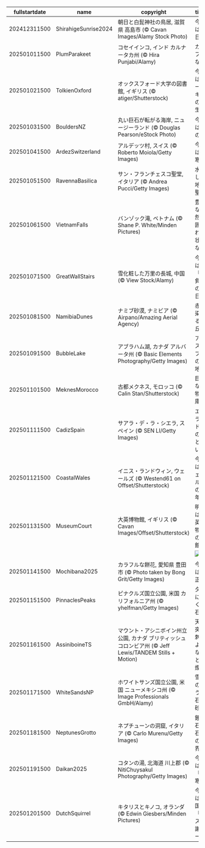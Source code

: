 |fullstartdate|name|copyright|title|image|
|--|--|--|--|--|
202412311500|ShirahigeSunrise2024|朝日と白髭神社の鳥居, 滋賀県 高島市 (© Cavan Images/Alamy Stock Photo)|今日は元日|![](/ja-JP/2025/01/202412311500ShirahigeSunrise2024.jpg)|
202501011500|PlumParakeet|コセイインコ, インド カルナータカ州 (© Hira Punjabi/Alamy)|カラフルな鳥|![](/ja-JP/2025/01/202501011500PlumParakeet.jpg)|
202501021500|TolkienOxford|オックスフォード大学の図書館, イギリス (© atiger/Shutterstock)|今日はトールキンの誕生日|![](/ja-JP/2025/01/202501021500TolkienOxford.jpg)|
202501031500|BouldersNZ|丸い巨石が転がる海岸, ニュージーランド (© Douglas Pearson/eStock Photo)|今日は石の日|![](/ja-JP/2025/01/202501031500BouldersNZ.jpg)|
202501041500|ArdezSwitzerland|アルデッツ村, スイス (© Roberto Moiola/Getty Images)|今日は小寒|![](/ja-JP/2025/01/202501041500ArdezSwitzerland.jpg)|
202501051500|RavennaBasilica|サン・フランチェスコ聖堂, イタリア (© Andrea Pucci/Getty Images)|水没した地下聖堂|![](/ja-JP/2025/01/202501051500RavennaBasilica.jpg)|
202501061500|VietnamFalls|バンゾック滝, ベトナム (© Shane P. White/Minden Pictures)|豊かな自然に囲まれた壮大な滝|![](/ja-JP/2025/01/202501061500VietnamFalls.jpg)|
202501071500|GreatWallStairs|雪化粧した万里の長城, 中国 (© View Stock/Alamy)|今日は「勝負事の日」|![](/ja-JP/2025/01/202501071500GreatWallStairs.jpg)|
202501081500|NamibiaDunes|ナミブ砂漠, ナミビア (© Airpano/Amazing Aerial Agency)|赤く染まる砂丘|![](/ja-JP/2025/01/202501081500NamibiaDunes.jpg)|
202501091500|BubbleLake|アブラハム湖, カナダ アルバータ州 (© Basic Elements Photography/Getty Images)|アイスバブルの聖地|![](/ja-JP/2025/01/202501091500BubbleLake.jpg)|
202501101500|MeknesMorocco|古都メクネス, モロッコ (© Calin Stan/Shutterstock)|巨大な穀物倉庫|![](/ja-JP/2025/01/202501101500MeknesMorocco.jpg)|
202501111500|CadizSpain|サアラ・デ・ラ・シエラ,  スペイン (© SEN LI/Getty Images)|エメラルド色の湖と白い村|![](/ja-JP/2025/01/202501111500CadizSpain.jpg)|
202501121500|CoastalWales|イニス・ランドウィン, ウェールズ (© Westend61 on Offset/Shutterstock)|今日はウェールズの新年|![](/ja-JP/2025/01/202501121500CoastalWales.jpg)|
202501131500|MuseumCourt|大英博物館, イギリス (© Cavan Images/Offset/Shutterstock)|明日は大英博物館の開館日|![](/ja-JP/2025/01/202501131500MuseumCourt.jpg)|
||||![](/ja-JP/2025/01/.jpg)|
202501141500|Mochibana2025|カラフルな餅花, 愛知県 豊田市 (© Photo taken by Bong Grit/Getty Images)|今日は小正月|![](/ja-JP/2025/01/202501141500Mochibana2025.jpg)|
202501151500|PinnaclesPeaks|ピナクルズ国立公園, 米国 カリフォルニア州 (© yhelfman/Getty Images)|夕日に輝く奇石群|![](/ja-JP/2025/01/202501151500PinnaclesPeaks.jpg)|
202501161500|AssiniboineTS|マウント・アシニボイン州立公園, カナダ ブリティッシュコロンビア州 (© Jeff Lewis/TANDEM Stills + Motion)|天を突き刺すような山と雪煙|![](/ja-JP/2025/01/202501161500AssiniboineTS.jpg)|
202501171500|WhiteSandsNP|ホワイトサンズ国立公園, 米国 ニューメキシコ州  (© Image Professionals GmbH/Alamy)|雪原のような石膏砂漠|![](/ja-JP/2025/01/202501171500WhiteSandsNP.jpg)|
202501181500|NeptunesGrotto|ネプチューンの洞窟, イタリア (© Carlo Murenu/Getty Images)|鍾乳石と石筍の世界|![](/ja-JP/2025/01/202501181500NeptunesGrotto.jpg)|
202501191500|Daikan2025|コタンの湯, 北海道 川上郡 (© NitiChuysakul Photography/Getty Images)|今日は「大寒」|![](/ja-JP/2025/01/202501191500Daikan2025.jpg)|
202501201500|DutchSquirrel|キタリスとキノコ, オランダ (© Edwin Giesbers/Minden Pictures)|今日は米国の「リス感謝デー」|![](/ja-JP/2025/01/202501201500DutchSquirrel.jpg)|
